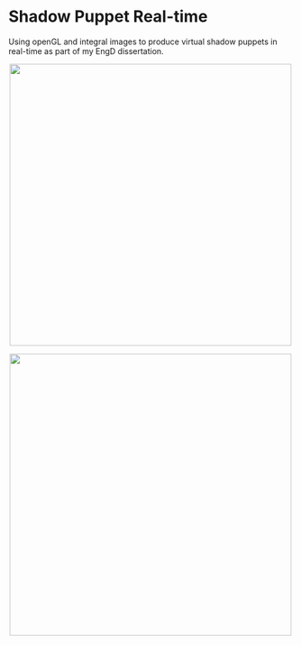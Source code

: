 # Shadow Puppet Real-time

Using openGL and integral images to produce virtual shadow puppets in real-time as part of my EngD dissertation.
<p align="center">
  <img width="500" height="500" src="https://user-images.githubusercontent.com/25514442/28987081-b32e0b9a-7961-11e7-885a-aeb342d3edae.PNG">
</p>

<p align="center">
  <img width="500" height="500" src="https://user-images.githubusercontent.com/25514442/28987117-d81d6ea0-7961-11e7-83c7-db13fcc771bc.PNG">
  </p>

